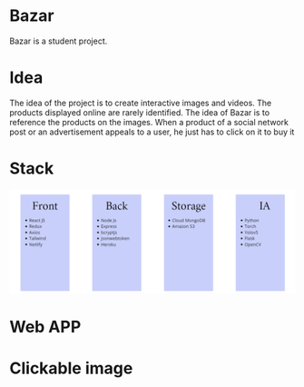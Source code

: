 # Bazar

Bazar is a student project.

# Idea

The idea of the project is to create interactive images and videos. The products displayed online are rarely identified. The idea of Bazar is to reference the products on the images. When a product of a social network post or an advertisement appeals to a user, he just has to click on it to buy it

# Stack

![plot](./documentations/stack.png)

# Web APP

# Clickable image
